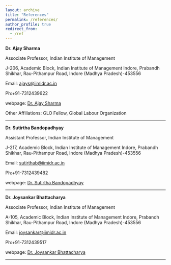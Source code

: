 ```yaml
---
layout: archive
title: "References"
permalink: /references/
author_profile: true
redirect_from:
  - /ref
---
```


**Dr. Ajay Sharma**

Associate Professor, Indian Institute of Management

J-206, Academic Block, Indian Institute of Management Indore, Prabandh Shikhar, Rau-Pithampur Road, Indore (Madhya Pradesh)-453556

Email: ajays@iimidr.ac.in

Ph:+91-7312439622

webpage: [Dr. Ajay Sharma](https://sites.google.com/site/ajayiim2015/home) 

Other Affiliations: GLO Fellow, Global Labour Organization

------

**Dr. Sutirtha Bandopadhyay**


Assistant Professor, Indian Institute of Management

J-217, Academic Block, Indian Institute of Management Indore, Prabandh Shikhar, Rau-Pithampur Road, Indore (Madhya Pradesh)-453556

Email: sutirthab@iimidr.ac.in

Ph:+91-7312439482

webpage: [Dr. Sutirtha Bandopadhyay](https://iimidr.ac.in/faculty/full-time-faculty/sutirtha-bandyopadhyay/)

------

**Dr. Joysankar Bhattacharya**


Associate Professor, Indian Institute of Management

A-105, Academic Block, Indian Institute of Management Indore, Prabandh Shikhar, Rau-Pithampur Road, Indore (Madhya Pradesh)-453556

Email: joysankar@iimidr.ac.in

Ph:+91-7312439517

webpage: [Dr. Joysankar Bhattacharya](https://iimidr.ac.in/faculty/full-time-faculty/joysankar-bhattacharya/)

------
